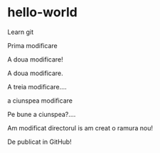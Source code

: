 # hello-world
Learn git

Prima modificare


A doua modificare!

A doua modificare.

A treia modificare....


a ciunspea modificare

Pe bune a ciunspea?....


Am modificat directorul is am creat o ramura nou!

De publicat in GitHub!